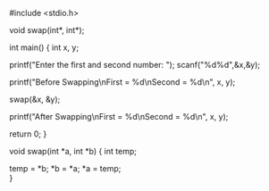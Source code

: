 #include <stdio.h>
 
void swap(int*, int*);
 
int main()
{
   int x, y;
 
   printf("Enter the first and second number: ");
   scanf("%d%d",&x,&y);
 
   printf("Before Swapping\nFirst = %d\nSecond = %d\n", x, y);
 
   swap(&x, &y); 
 
   printf("After Swapping\nFirst = %d\nSecond = %d\n", x, y);
 
   return 0;
}
 
void swap(int *a, int *b)
{
   int temp;
 
   temp = *b;
   *b = *a;
   *a = temp;   
}
